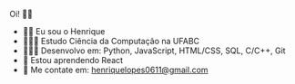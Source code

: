 Oi! 👋🏻

- 👦🏻 Eu sou o Henrique
- 👨🏻‍🎓 Estudo Ciência da Computação na UFABC
- 👨🏻‍💻 Desenvolvo em: Python, JavaScript, HTML/CSS, SQL, C/C++, Git
- 👀 Estou aprendendo React
- 📮 Me contate em: henriquelopes0611@gmail.com
